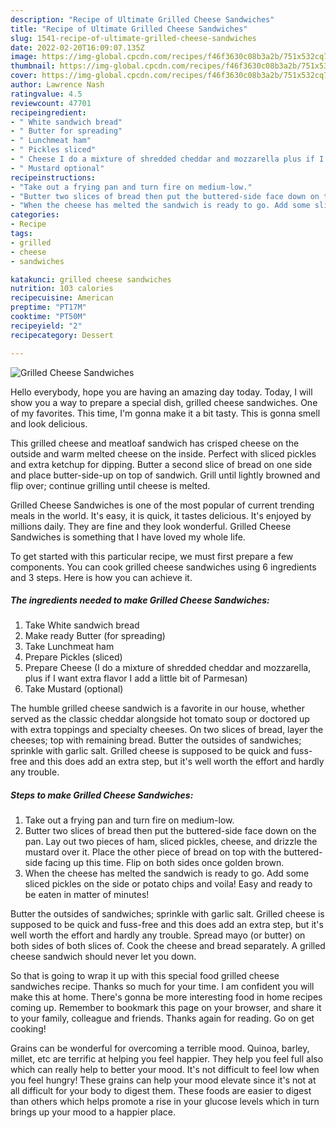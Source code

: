 ```yaml
---
description: "Recipe of Ultimate Grilled Cheese Sandwiches"
title: "Recipe of Ultimate Grilled Cheese Sandwiches"
slug: 1541-recipe-of-ultimate-grilled-cheese-sandwiches
date: 2022-02-20T16:09:07.135Z
image: https://img-global.cpcdn.com/recipes/f46f3630c08b3a2b/751x532cq70/grilled-cheese-sandwiches-recipe-main-photo.jpg
thumbnail: https://img-global.cpcdn.com/recipes/f46f3630c08b3a2b/751x532cq70/grilled-cheese-sandwiches-recipe-main-photo.jpg
cover: https://img-global.cpcdn.com/recipes/f46f3630c08b3a2b/751x532cq70/grilled-cheese-sandwiches-recipe-main-photo.jpg
author: Lawrence Nash
ratingvalue: 4.5
reviewcount: 47701
recipeingredient:
- " White sandwich bread"
- " Butter for spreading"
- " Lunchmeat ham"
- " Pickles sliced"
- " Cheese I do a mixture of shredded cheddar and mozzarella plus if I want extra flavor I add a little bit of Parmesan"
- " Mustard optional"
recipeinstructions:
- "Take out a frying pan and turn fire on medium-low."
- "Butter two slices of bread then put the buttered-side face down on the pan. Lay out two pieces of ham, sliced pickles, cheese, and drizzle the mustard over it. Place the other piece of bread on top with the buttered-side facing up this time. Flip on both sides once golden brown."
- "When the cheese has melted the sandwich is ready to go. Add some sliced pickles on the side or potato chips and voila! Easy and ready to be eaten in matter of minutes!"
categories:
- Recipe
tags:
- grilled
- cheese
- sandwiches

katakunci: grilled cheese sandwiches 
nutrition: 103 calories
recipecuisine: American
preptime: "PT17M"
cooktime: "PT50M"
recipeyield: "2"
recipecategory: Dessert

---
```



![Grilled Cheese Sandwiches](https://img-global.cpcdn.com/recipes/f46f3630c08b3a2b/751x532cq70/grilled-cheese-sandwiches-recipe-main-photo.jpg)

Hello everybody, hope you are having an amazing day today. Today, I will show you a way to prepare a special dish, grilled cheese sandwiches. One of my favorites. This time, I'm gonna make it a bit tasty. This is gonna smell and look delicious.

This grilled cheese and meatloaf sandwich has crisped cheese on the outside and warm melted cheese on the inside. Perfect with sliced pickles and extra ketchup for dipping. Butter a second slice of bread on one side and place butter-side-up on top of sandwich. Grill until lightly browned and flip over; continue grilling until cheese is melted.

Grilled Cheese Sandwiches is one of the most popular of current trending meals in the world. It's easy, it is quick, it tastes delicious. It's enjoyed by millions daily. They are fine and they look wonderful. Grilled Cheese Sandwiches is something that I have loved my whole life.


To get started with this particular recipe, we must first prepare a few components. You can cook grilled cheese sandwiches using 6 ingredients and 3 steps. Here is how you can achieve it.

<!--inarticleads1-->

##### The ingredients needed to make Grilled Cheese Sandwiches:

1. Take  White sandwich bread
1. Make ready  Butter (for spreading)
1. Take  Lunchmeat ham
1. Prepare  Pickles (sliced)
1. Prepare  Cheese (I do a mixture of shredded cheddar and mozzarella, plus if I want extra flavor I add a little bit of Parmesan)
1. Take  Mustard (optional)


The humble grilled cheese sandwich is a favorite in our house, whether served as the classic cheddar alongside hot tomato soup or doctored up with extra toppings and specialty cheeses. On two slices of bread, layer the cheeses; top with remaining bread. Butter the outsides of sandwiches; sprinkle with garlic salt. Grilled cheese is supposed to be quick and fuss-free and this does add an extra step, but it&#39;s well worth the effort and hardly any trouble. 

<!--inarticleads2-->

##### Steps to make Grilled Cheese Sandwiches:

1. Take out a frying pan and turn fire on medium-low.
1. Butter two slices of bread then put the buttered-side face down on the pan. Lay out two pieces of ham, sliced pickles, cheese, and drizzle the mustard over it. Place the other piece of bread on top with the buttered-side facing up this time. Flip on both sides once golden brown.
1. When the cheese has melted the sandwich is ready to go. Add some sliced pickles on the side or potato chips and voila! Easy and ready to be eaten in matter of minutes!


Butter the outsides of sandwiches; sprinkle with garlic salt. Grilled cheese is supposed to be quick and fuss-free and this does add an extra step, but it&#39;s well worth the effort and hardly any trouble. Spread mayo (or butter) on both sides of both slices of. Cook the cheese and bread separately. A grilled cheese sandwich should never let you down. 

So that is going to wrap it up with this special food grilled cheese sandwiches recipe. Thanks so much for your time. I am confident you will make this at home. There's gonna be more interesting food in home recipes coming up. Remember to bookmark this page on your browser, and share it to your family, colleague and friends. Thanks again for reading. Go on get cooking!

Grains can be wonderful for overcoming a terrible mood. Quinoa, barley, millet, etc are terrific at helping you feel happier. They help you feel full also which can really help to better your mood. It's not difficult to feel low when you feel hungry! These grains can help your mood elevate since it's not at all difficult for your body to digest them. These foods are easier to digest than others which helps promote a rise in your glucose levels which in turn brings up your mood to a happier place.
